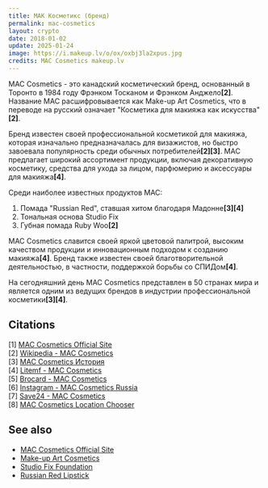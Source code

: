 ```yaml
---
title: МАК Косметикс (бренд)
permalink: mac-cosmetics
layout: crypto
date: 2018-01-02
update: 2025-01-24
image: https://i.makeup.lv/o/ox/oxbj3la2xpus.jpg
credits: MAC Cosmetics makeup.lv
---
```


MAC Cosmetics - это канадский косметический бренд, основанный в Торонто в 1984 году Фрэнком Тосканом и Фрэнком Анджело<strong>[2]</strong>. Название MAC расшифровывается как Make-up Art Cosmetics, что в переводе на русский означает "Косметика для макияжа как искусства"<strong>[2]</strong>.

Бренд известен своей профессиональной косметикой для макияжа, которая изначально предназначалась для визажистов, но быстро завоевала популярность среди обычных потребителей<strong>[2][3]</strong>. MAC предлагает широкий ассортимент продукции, включая декоративную косметику, средства для ухода за лицом, парфюмерию и аксессуары для макияжа<strong>[4]</strong>.

Среди наиболее известных продуктов MAC:

1. Помада "Russian Red", ставшая хитом благодаря Мадонне<strong>[3][4]</strong>
2. Тональная основа Studio Fix
3. Губная помада Ruby Woo<strong>[2]</strong>

MAC Cosmetics славится своей яркой цветовой палитрой, высоким качеством продукции и инновационным подходом к созданию макияжа<strong>[4]</strong>. Бренд также известен своей благотворительной деятельностью, в частности, поддержкой борьбы со СПИДом<strong>[4]</strong>.

На сегодняшний день MAC Cosmetics представлен в 50 странах мира и является одним из ведущих брендов в индустрии профессиональной косметики<strong>[3][4]</strong>.

## Citations
[1] [MAC Cosmetics Official Site](https://www.mac-cosmetics.ru)  
[2] [Wikipedia - MAC Cosmetics](https://ru.wikipedia.org/wiki/MAC_cosmetics)  
[3] [MAC Cosmetics История](https://rs-m.ru/news/strong-mac-cosmetics-strong-istorija-legendarnogo-brenda/)  
[4] [Litemf - MAC Cosmetics](https://litemf.com/ru/brand/cosmetics-perfumes/mac-cosmetics)  
[5] [Brocard - MAC Cosmetics](https://www.brocard.ua/ru/brand/m_a_c)  
[6] [Instagram - MAC Cosmetics Russia](https://www.instagram.com/maccosmeticsrussia/?hl=ru)  
[7] [Save24 - MAC Cosmetics](https://www.save24.ee/ru/%D0%BF%D1%80%D0%BE%D0%B8%D0%B7%D0%B2%D0%BE%D0%B4%D0%B8%D1%82%D0%B5%D0%BB%D1%8C/mac-cosmetics_490)  
[8] [MAC Cosmetics Location Chooser](https://www.mac-cosmetics.ru/location-chooser)

## See also
- [MAC Cosmetics Official Site](https://www.mac-cosmetics.ru)  
- [Make-up Art Cosmetics](https://ru.wikipedia.org/wiki/MAC_cosmetics)  
- [Studio Fix Foundation](https://rs-m.ru/news/strong-mac-cosmetics-strong-istorija-legendarnogo-brenda/)  
- [Russian Red Lipstick](https://litemf.com/ru/brand/cosmetics-perfumes/mac-cosmetics)  

<!-- Prompt: - If topic Name Surname title must be Surname, Name - Change title: A Template with article topic - Create permalink: from article-topic - Edit "Citations" section title to ## Citations. - Format the references in the "Citations" section as follows: [1] [URL](URL). - When referring to a citation number in the text, use the following HTML tag format: <strong>[1]</strong>. - Ensure each citation number correctly corresponds to the entry in the "Citations" section. - The citation numbers should be clickable links in the format above. - Provide a list of related topics in the same format as above. - Use the pattern "[Topic Name](topic-link)" for each item. - The **See also** section must be included automatically at the end of the article. - Leave this Prompt after editing at the end of the code. -->
